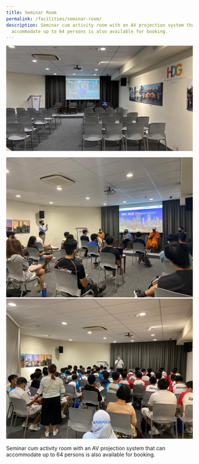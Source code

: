 ```yaml
---
title: Seminar Room
permalink: /facilities/seminar-room/
description: Seminar cum activity room with an AV projection system that can
  accommodate up to 64 persons is also available for booking.
---
```

![Seminar Room Layout](/images/Seminar%20Room%20Layout.jpg)

<div class="row">
	<div class="col is-6"><img src="/images/Seminar%20Room%20Dialog.jpg" alt="Seminar Room Dialog"></div>
	<div class="col is-6"><img src="/images/Seminar%20Room%20-%20RI%20Visit.jpg" alt="Seminar Room"></div>
</div>

Seminar cum activity room with an AV projection system that can accommodate up to 64 persons is also available for booking.